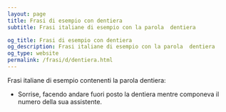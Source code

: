 ```yaml
---
layout: page
title: Frasi di esempio con dentiera 
subtitle: Frasi italiane di esempio con la parola  dentiera

og_title: Frasi di esempio con dentiera 
og_description: Frasi italiane di esempio con la parola  dentiera
og_type: website
permalink: /frasi/d/dentiera.html
---
```


Frasi italiane di esempio contenenti la parola dentiera:


- Sorrise, facendo andare fuori posto la dentiera mentre componeva il numero della sua assistente.

